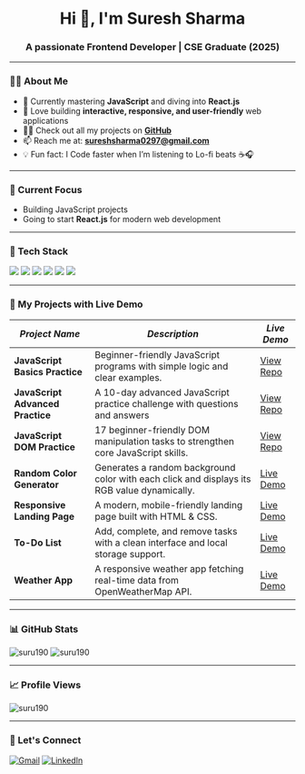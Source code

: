 <h1 align="center">Hi 👋, I'm Suresh Sharma</h1>
<h3 align="center">A passionate Frontend Developer | CSE Graduate (2025)</h3>

---

### 👨‍💻 About Me

- 🌱 Currently mastering **JavaScript** and diving into **React.js**
- 🚀 Love building **interactive, responsive, and user-friendly** web applications
- 👨‍💻 Check out all my projects on **[GitHub](https://github.com/SuRu190?tab=repositories)**
- 📫 Reach me at: **sureshsharma0297@gmail.com**
- 💡 Fun fact: I Code faster when I’m listening to Lo-fi beats ☕🎧

---

### 📅 Current Focus
- Building JavaScript projects
- Going to start **React.js** for modern web development

---

### 🚀 Tech Stack

<p align="left">
  <img src="https://img.shields.io/badge/HTML5-E34F26?style=for-the-badge&logo=html5&logoColor=white"/>
  <img src="https://img.shields.io/badge/CSS3-1572B6?style=for-the-badge&logo=css3&logoColor=white"/>
  <img src="https://img.shields.io/badge/JavaScript-F7DF1E?style=for-the-badge&logo=javascript&logoColor=black"/>
  <img src="https://img.shields.io/badge/Responsive%20Design-%F0%9F%8C%90-blue?style=for-the-badge"/>
  <img src="https://img.shields.io/badge/Git-F05032?style=for-the-badge&logo=git&logoColor=white"/>
  <img src="https://img.shields.io/badge/GitHub-100000?style=for-the-badge&logo=github&logoColor=white"/>
</p>

---

### 📂 My Projects with Live Demo

| *Project Name* | *Description* | *Live Demo* |
|--------------|-------------|-----------|
| **JavaScript Basics Practice** | Beginner-friendly JavaScript programs with simple logic and clear examples. | [View Repo](https://github.com/SuRu190/JavaScript-Basics-Practice/) |
| **JavaScript Advanced Practice** | A 10-day advanced JavaScript practice challenge with questions and answers | [View Repo](https://github.com/SuRu190/JavaScript-Advanced-Practice/) |
| **JavaScript DOM Practice** | 17 beginner-friendly DOM manipulation tasks to strengthen core JavaScript skills. | [View Repo](https://github.com/SuRu190/JavaScript-Dom-Practice/) |
| **Random Color Generator** | Generates a random background color with each click and displays its RGB value dynamically. | [Live Demo](https://suru190.github.io/Random-Color-Generator/) |
| **Responsive Landing Page** | A modern, mobile-friendly landing page built with HTML & CSS. | [Live Demo](https://suru190.github.io/Responsive-Landing-Page/) |
| **To-Do List** | Add, complete, and remove tasks with a clean interface and local storage support. | [Live Demo](https://suru190.github.io/To-Do-List/) |
| **Weather App** | A responsive weather app fetching real-time data from OpenWeatherMap API. | [Live Demo](https://suru190.github.io/Weather-App/) |

---

### 📊 GitHub Stats

<p align="left">
  <img src="https://github-readme-stats.vercel.app/api?username=suru190&show_icons=true&locale=en&theme=tokyonight" alt="suru190" />
  <img src="https://github-readme-stats.vercel.app/api/top-langs/?username=suru190&layout=compact&theme=tokyonight" alt="suru190" />
</p>

---

### 📈 Profile Views

<p align="left">
  <img src="https://komarev.com/ghpvc/?username=suru190&label=Profile%20views&color=0e75b6&style=flat" alt="suru190" />
</p>

---

### 🔗 Let's Connect

<p align="left">
  <a href="mailto:sureshsharma0297@gmail.com" target="blank"><img src="https://img.shields.io/badge/Gmail-D14836?style=for-the-badge&logo=gmail&logoColor=white" alt="Gmail" /></a>
  <a href="https://www.linkedin.com/in/suresh-sharma-67874b260/" target="blank"><img src="https://img.shields.io/badge/LinkedIn-0A66C2?style=for-the-badge&logo=linkedin&logoColor=white" alt="LinkedIn" /></a>
</p>
